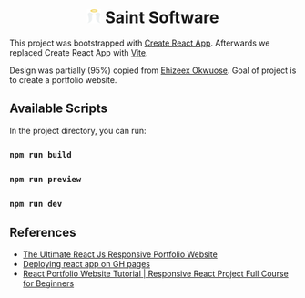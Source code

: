 <h1 align="center">
  <img title="hi" alt="" src="favicon.svg" width="25" height="25"></img>
  Saint Software 
</h1>

This project was bootstrapped with [Create React App](https://github.com/facebook/create-react-app). Afterwards we replaced Create React App with [Vite](https://vite.dev/).

Design was partially (95%) copied from [Ehizeex Okwuose](https://www.udemy.com/user/ehiedu-godstime-okwuose/).
Goal of project is to create a portfolio website.

## Available Scripts

In the project directory, you can run:

### `npm run build`

### `npm run preview`

### `npm run dev`

## References

* [The Ultimate React Js Responsive Portfolio Website](https://www.udemy.com/course/the-ultimate-react-js-responsive-portfolio-website/)
* [Deploying react app on GH pages](https://layik.github.io/ghpages)
* [React Portfolio Website Tutorial | Responsive React Project Full Course for Beginners](https://www.youtube.com/watch?v=7WwtzsSHdpI)
